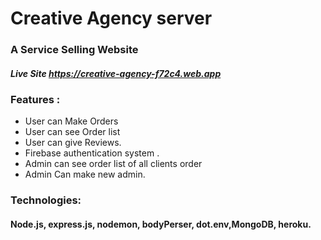 # Creative Agency server 
### A Service Selling Website 

##### Live Site https://creative-agency-f72c4.web.app

### Features : 

- 	User can Make Orders
-   User can see Order list
-   User can give Reviews.
- 	Firebase authentication system .
- 	Admin can see order list of all clients order
-   Admin Can make new admin. 
  
### Technologies: 
#### Node.js, express.js, nodemon, bodyPerser, dot.env,MongoDB, heroku.
